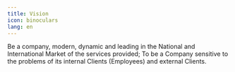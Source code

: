 ```yaml
---
title: Vision
icon: binoculars
lang: en
---
```


Be a company, modern, dynamic and leading in the National and International Market of the services provided;
To be a Company sensitive to the problems of its internal Clients (Employees) and external Clients.